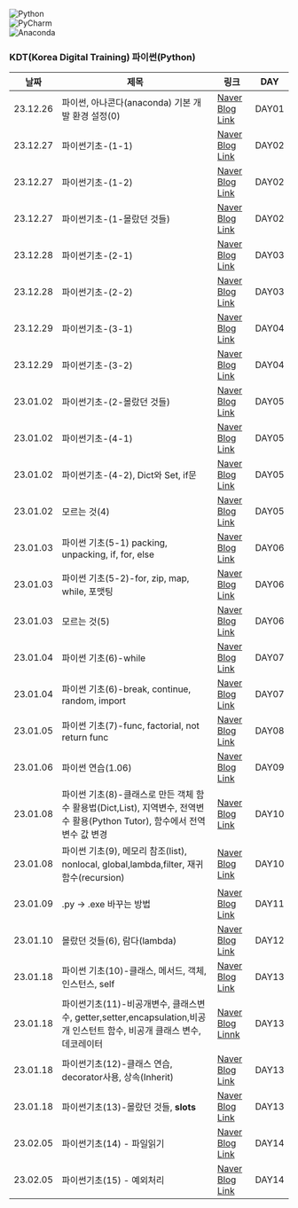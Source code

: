 ![Python](https://img.shields.io/badge/python-3670A0?style=for-the-badge&logo=python&logoColor=ffdd54)   
![PyCharm](https://img.shields.io/badge/pycharm-143?style=for-the-badge&logo=pycharm&logoColor=black&color=black&labelColor=green)   
![Anaconda](https://img.shields.io/badge/Anaconda-%2344A833.svg?style=for-the-badge&logo=anaconda&logoColor=white)   

 ### KDT(Korea Digital Training) 파이썬(Python)

| 날짜 | 제목 | 링크 | DAY |
| ----| ------|----|-----|
| 23.12.26 |  파이썬, 아나콘다(anaconda) 기본 개발 환경 설정(0)   | [Naver Blog Link](https://blog.naver.com/mathnoah/223303682018) | DAY01|     
| 23.12.27 |  파이썬기초-(1-1)   | [Naver Blog Link](https://blog.naver.com/mathnoah/223304466872)  | DAY02|     
| 23.12.27 |   파이썬기초-(1-2)  |   [Naver Blog Link](https://blog.naver.com/mathnoah/223304726310)| DAY02|     
| 23.12.27 |   파이썬기초-(1-몰랐던 것들)  | [Naver Blog Link](https://blog.naver.com/mathnoah/223304769676) | DAY02|   
| 23.12.28 |파이썬기초-(2-1) | [Naver Blog Link](https://blog.naver.com/mathnoah/223305416689)   | DAY03|   
| 23.12.28 |파이썬기초-(2-2) | [Naver Blog Link](https://blog.naver.com/mathnoah/223305741801)  | DAY03|   
| 23.12.29 |  파이썬기초-(3-1)| [Naver Blog Link](https://blog.naver.com/mathnoah/223306532686)   | DAY04|   
| 23.12.29 |  파이썬기초-(3-2)| [Naver Blog Link](https://blog.naver.com/mathnoah/223306855780)    | DAY04|   
| 23.01.02 |파이썬기초-(2-몰랐던 것들) |[Naver Blog Link](https://blog.naver.com/mathnoah/223309792949)    | DAY05|   
| 23.01.02 | 파이썬기초-(4-1) | [Naver Blog Link](https://blog.naver.com/mathnoah/223310111036)   | DAY05|   
| 23.01.02 | 파이썬기초-(4-2), Dict와 Set, if문 |[Naver Blog Link](https://blog.naver.com/mathnoah/223310360654)    | DAY05|   
| 23.01.02 | 모르는 것(4) |  [Naver Blog Link](https://blog.naver.com/mathnoah/223310522626)   | DAY05|   
| 23.01.03 |파이썬 기초(5-1) packing, unpacking, if, for, else | [Naver Blog Link](https://blog.naver.com/mathnoah/223310522626)   | DAY06|   
| 23.01.03 |파이썬 기초(5-2)-for, zip, map, while, 포맷팅 |[Naver Blog Link](https://blog.naver.com/mathnoah/223311354898)    | DAY06|
| 23.01.03 |모르는 것(5) |[Naver Blog Link](https://blog.naver.com/mathnoah/223311548516)    | DAY06|
| 23.01.04 |파이썬 기초(6)-while | [Naver Blog Link](https://blog.naver.com/mathnoah/223312096589)   | DAY07|
| 23.01.04 |파이썬 기초(6)-break, continue, random, import |[Naver Blog Link](https://blog.naver.com/mathnoah/223312405646)    | DAY07|
| 23.01.05 |파이썬 기초(7)-func, factorial, not return func | [Naver Blog Link](https://blog.naver.com/mathnoah/223313524613)    | DAY08|
| 23.01.06 | 파이썬 연습(1.06)|  [Naver Blog Link](https://blog.naver.com/mathnoah/223314492188)   | DAY09|
| 23.01.08 |파이썬 기초(8)-클래스로 만든 객체 함수 활용법(Dict,List), 지역변수, 전역변수 활용(Python Tutor), 함수에서 전역변수 값 변경 |[Naver Blog Link](https://blog.naver.com/mathnoah/223315892756)  | DAY10|
| 23.01.08 |파이썬 기초(9), 메모리 참조(list), nonlocal, global,lambda,filter, 재귀함수(recursion) |[Naver Blog Link](https://blog.naver.com/mathnoah/223316109475)    | DAY10|
| 23.01.09 | .py -> .exe 바꾸는 방법 | [Naver Blog Link](https://blog.naver.com/mathnoah/223316109475) | DAY11|
| 23.01.10 |몰랐던 것들(6), 람다(lambda) | [Naver Blog Link](https://blog.naver.com/mathnoah/223317886806)   | DAY12|
| 23.01.18 |파이썬 기초(10)-클래스, 메서드, 객체, 인스턴스, self |[Naver Blog Link](https://blog.naver.com/mathnoah/223326203193)    | DAY13|
| 23.01.18 |파이썬기초(11)-비공개변수, 클래스변수, getter,setter,encapsulation,비공개 인스턴트 함수, 비공개 클래스 변수, 데코레이터 | [Naver Blog Linnk](https://blog.naver.com/mathnoah/223326372829)    | DAY13|
| 23.01.18 |파이썬기초(12)-클래스 연습, decorator사용, 상속(Inherit) | [Naver Blog Link](https://blog.naver.com/mathnoah/223326651497)   | DAY13|
| 23.01.18 |파이썬기초(13)-몰랐던 것들, __slots__ |[Naver Blog Link](https://blog.naver.com/mathnoah/223326784802)   | DAY13|
| 23.02.05 |파이썬기초(14) - 파일읽기 |[Naver Blog Link](https://blog.naver.com/mathnoah/223344412267)    | DAY14|
| 23.02.05 | 파이썬기초(15) - 예외처리|  [Naver Blog Link](https://blog.naver.com/mathnoah/223344424117)   | DAY14|






